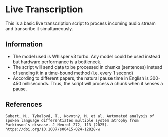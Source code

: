 # Live Transcription
This is a basic live transcription script to process incoming audio stream and transcribe it simultaneously.

## Information

- The model used is Whisper v3 turbo. Any model could be used instead but hardware performance is a bottleneck.
- The script will send data to be processed in chunks (sentences) instead of sending it in a time-bound method (i.e. every 1 second)
- According to different papers, the natural pause time in English is 300-450 milliseconds. Thus, the script will process a chunk when it senses a pause.

## References

```
Šubert, M., Tykalová, T., Novotný, M. et al. Automated analysis of spoken language differentiates multiple system atrophy from Parkinson’s disease. J Neurol 272, 113 (2025). https://doi.org/10.1007/s00415-024-12828-w
```
